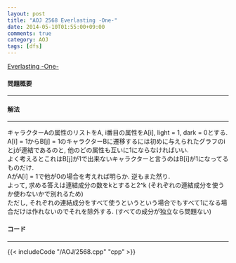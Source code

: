 ```yaml
---
layout: post
title: "AOJ 2568 Everlasting -One-"
date: 2014-05-10T01:55:00+09:00
comments: true
category: AOJ
tags: [dfs]
---
```


[Everlasting -One-](http://judge.u-aizu.ac.jp/onlinejudge/description.jsp?id=2568)

#### 問題概要

****

#### 解法

****

キャラクターAの属性のリストをA, i番目の属性をA[i], light = 1, dark = 0とする.  
A[i] = 1からB[j] = 1のキャラクターBに遷移するには初めに与えられたグラフのiとjが連結であるのと, 他のどの属性も互いに1にならなければいい.  
よく考えるとこれはB[j]が1で出来ないキャラクターと言うのはB[i]が1になってるものだけ.  
AがA[i] = 1で他が0の場合を考えれば明らか. 逆もまた然り.  
よって, 求める答えは連結成分の数をkとすると2^k (それぞれの連結成分を使うか使わないかで別れるため)  
ただし, それぞれの連結成分をすべて使うというという場合でもすべて1になる場合だけは作れないのでそれを除外する. (すべての成分が独立なら問題ない)  

#### コード

****

{{< includeCode "/AOJ/2568.cpp" "cpp" >}}

